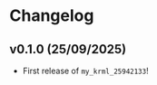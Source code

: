 # Changelog

<!--next-version-placeholder-->

## v0.1.0 (25/09/2025)

- First release of `my_krml_25942133`!